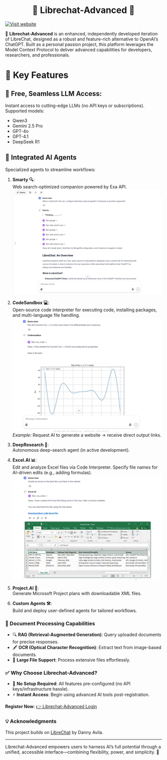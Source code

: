 # <center> 🌟 Librechat-Advanced 🌟</center>

[![Visit website](https://img.shields.io/badge/Visit-Websitee%20-red?style=for-the-badge&logo=github)](https://akiko19191-librechat-advanced.hf.space/login)

🤖 **Librechat-Advanced** is an enhanced, independently developed iteration of LibreChat, designed as a robust and feature-rich alternative to OpenAI’s ChatGPT. Built as a personal passion project, this platform leverages the Model Context Protocol to deliver advanced capabilities for developers, researchers, and professionals.

# 🎯 Key Features  
## 🤖 **Free, Seamless LLM Access**:  
  Instant access to cutting-edge LLMs (no API keys or subscriptions). Supported models:  
  - Qwen3  
  - Gemini 2.5 Pro  
  - GPT-4o  
  - GPT-4.1  
  - DeepSeek R1  

## 🤖 Integrated AI Agents  
Specialized agents to streamline workflows:  

1. **Smarty 🔍**:  
   Web search-optimized companion powered by Exa API.  
   ![View Demo](https://github.com/vaibhavard/Librechat-Advanced/blob/main/demo_images/websearch.png)  

2. **CodeSandbox 💻**:  
   Open-source code interpreter for executing code, installing packages, and multi-language file handling.  
   ![View Demo](https://github.com/vaibhavard/Librechat-Advanced/blob/main/demo_images/codesandbox.png)  
   *Example*: Request AI to generate a website → receive direct output links.  

3. **DeepResearch 🔎**:  
   Autonomous deep-search agent (in active development).  

4. **Excel.AI 📊**:  
   Edit and analyze Excel files via Code Interpreter. Specify file names for AI-driven edits (e.g., adding formulas).  
   ![View Demo](https://github.com/vaibhavard/Librechat-Advanced/blob/main/demo_images/exceluse.png)  

5. **Project.AI 📅**:  
   Generate Microsoft Project plans with downloadable XML files.  

6. **Custom Agents 🛠️**:  
   Build and deploy user-defined agents for tailored workflows.  

### 📄 Document Processing Capabilities  
- 🔍 **RAG (Retrieval-Augmented Generation)**: Query uploaded documents for precise responses.  
- 🖋️ **OCR (Optical Character Recognition)**: Extract text from image-based documents.  
- 📁 **Large File Support**: Process extensive files effortlessly.  

### ✅ Why Choose Librechat-Advanced?  
- 🚀 **No Setup Required**: All features pre-configured (no API keys/infrastructure hassle).  
- ⚡ **Instant Access**: Begin using advanced AI tools post-registration.  

**Register Now**: [👉 Librechat-Advanced Login](https://akiko19191-librechat-advanced.hf.space/login)  

### 💡 Acknowledgments  
This project builds on [LibreChat](https://github.com/danny-avila/LibreChat) by Danny Avila.  

---  
Librechat-Advanced empowers users to harness AI’s full potential through a unified, accessible interface—combining flexibility, power, and simplicity. 🚀
